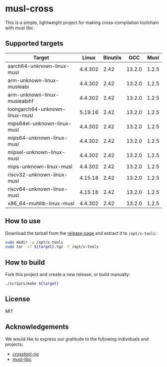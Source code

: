 # musl-cross

This is a simple, lightweight project for making cross-compilation toolchain with musl libc.

## Supported targets

| Target                         | Linux   | Binutils | GCC    | Musl  |
|--------------------------------|---------|----------|--------|-------|
| aarch64-unknown-linux-musl     | 4.4.302 | 2.42     | 13.2.0 | 1.2.5 |
| arm-unknown-linux-musleabi     | 4.4.302 | 2.42     | 13.2.0 | 1.2.5 |
| arm-unknown-linux-musleabihf   | 4.4.302 | 2.42     | 13.2.0 | 1.2.5 |
| loongarch64-unknown-linux-musl | 5.19.16 | 2.42     | 13.2.0 | 1.2.5 |
| mips64el-unknown-linux-musl    | 4.4.302 | 2.42     | 13.2.0 | 1.2.5 |
| mips64-unknown-linux-musl      | 4.4.302 | 2.42     | 13.2.0 | 1.2.5 |
| mipsel-unknown-linux-musl      | 4.4.302 | 2.42     | 13.2.0 | 1.2.5 |
| mips-unknown-linux-musl        | 4.4.302 | 2.42     | 13.2.0 | 1.2.5 |
| riscv32-unknown-linux-musl     | 4.15.18 | 2.42     | 13.2.0 | 1.2.5 |
| riscv64-unknown-linux-musl     | 4.15.18 | 2.42     | 13.2.0 | 1.2.5 |
| x86_64-multilib-linux-musl     | 4.4.302 | 2.42     | 13.2.0 | 1.2.5 |

## How to use

Download the tarball from the [release page](https://github.com/musl-cross/musl-cross/releases) and extract it to `/opt/x-tools`:

```sh
sudo mkdir -p /opt/x-tools
sudo tar -xf ${target}.tgz -C /opt/x-tools
```

## How to build

Fork this project and create a new release, or build manually:

```sh
./scripts/make ${target}
```

## License

MIT

## Acknowledgements

We would like to express our gratitude to the following individuals and projects:

- [crosstool-ng](https://github.com/crosstool-ng/crosstool-ng)
- [musl-libc](https://musl.libc.org)
